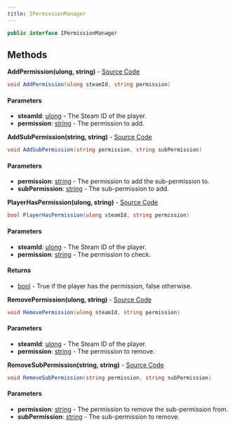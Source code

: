 ```yaml
---
title: IPermissionManager
---
```


```csharp
public interface IPermissionManager
```

## Methods

**AddPermission(ulong, string)** - [Source Code](https://github.com/swiftly-solution/swiftlys2/blob/main/managed/src/SwiftlyS2.Shared/Modules/Permissions/IPermissionManager.cs#L19)

```csharp
void AddPermission(ulong steamId, string permission)
```

#### Parameters

- **steamId**: [ulong](https://learn.microsoft.com/dotnet/api/system.uint64) - The Steam ID of the player.
- **permission**: [string](https://learn.microsoft.com/dotnet/api/system.string) - The permission to add.

**AddSubPermission(string, string)** - [Source Code](https://github.com/swiftly-solution/swiftlys2/blob/main/managed/src/SwiftlyS2.Shared/Modules/Permissions/IPermissionManager.cs#L33)

```csharp
void AddSubPermission(string permission, string subPermission)
```

#### Parameters

- **permission**: [string](https://learn.microsoft.com/dotnet/api/system.string) - The permission to add the sub-permission to.
- **subPermission**: [string](https://learn.microsoft.com/dotnet/api/system.string) - The sub-permission to add.

**PlayerHasPermission(ulong, string)** - [Source Code](https://github.com/swiftly-solution/swiftlys2/blob/main/managed/src/SwiftlyS2.Shared/Modules/Permissions/IPermissionManager.cs#L12)

```csharp
bool PlayerHasPermission(ulong steamId, string permission)
```

#### Parameters

- **steamId**: [ulong](https://learn.microsoft.com/dotnet/api/system.uint64) - The Steam ID of the player.
- **permission**: [string](https://learn.microsoft.com/dotnet/api/system.string) - The permission to check.

#### Returns

- [bool](https://learn.microsoft.com/dotnet/api/system.boolean) - True if the player has the permission, false otherwise.

**RemovePermission(ulong, string)** - [Source Code](https://github.com/swiftly-solution/swiftlys2/blob/main/managed/src/SwiftlyS2.Shared/Modules/Permissions/IPermissionManager.cs#L26)

```csharp
void RemovePermission(ulong steamId, string permission)
```

#### Parameters

- **steamId**: [ulong](https://learn.microsoft.com/dotnet/api/system.uint64) - The Steam ID of the player.
- **permission**: [string](https://learn.microsoft.com/dotnet/api/system.string) - The permission to remove.

**RemoveSubPermission(string, string)** - [Source Code](https://github.com/swiftly-solution/swiftlys2/blob/main/managed/src/SwiftlyS2.Shared/Modules/Permissions/IPermissionManager.cs#L40)

```csharp
void RemoveSubPermission(string permission, string subPermission)
```

#### Parameters

- **permission**: [string](https://learn.microsoft.com/dotnet/api/system.string) - The permission to remove the sub-permission from.
- **subPermission**: [string](https://learn.microsoft.com/dotnet/api/system.string) - The sub-permission to remove.

